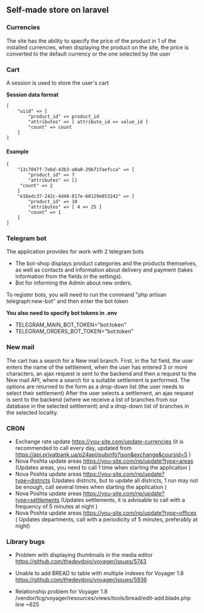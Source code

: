 ## Self-made store on laravel

### Currencies

The site has the ability to specify the price of the product in 1 of the installed currencies, when displaying the product on the site, the price
is converted to the default currency or the one selected by the user

### Cart

A session is used to store the user's cart

**Session data format**

```
[
    "uiid" => [
        "product_id" => product_id
        "attributes" => [ attribute_id => value_id ]
        "count" => count
    ]
]
```

#### Example

```
[
    "13c7047f-7ebd-43b3-a0a0-29b71faefcca" => [
        "product_id" => 7
        "attributes" => []
     "count" => 2
    ]
    "e16edc37-242c-4d48-817e-60129e053242" => [
        "product_id" => 10
        "attributes" => [ 4 => 25 ]
        "count" => 1
    ]
]
```

### Telegram bot

The application provides for work with 2 telegram bots

- The bot-shop displays product categories and the products themselves, as well as contacts and information about delivery and payment (takes
  information from the fields in the settings).
- Bot for informing the Admin about new orders.

To register bots, you will need to run the command "php artisan telegraph:new-bot" and then enter the bot token

**You also need to specify bot tokens in .env**

- TELEGRAM_MAIN_BOT_TOKEN="bot:token"
- TELEGRAM_ORDERS_BOT_TOKEN="bot:token"

### New mail

The cart has a search for a New mail branch. First, in the 1st field, the user enters the name of the settlement,
when the user has entered 3 or more characters, an ajax request is sent to the backend and then a request to the New mail API, where a search for a suitable settlement is performed. The options are returned to the form as a drop-down list (the user
needs to select their settlement)
After the user selects a settlement, an ajax request is sent to the backend (where we receive a list of branches from
our database in the selected settlement) and a drop-down list of branches in the selected locality.

### CRON

- Exchange rate update https://you-site.com/update-currencies (it is recommended to call every day, updated
  from https://api.privatbank.ua/p24api/pubinfo?json&exchange&coursid=5 )
- Nova Poshta update areas https://you-site.com/np/update?type=areas (Updates areas, you need to call 1 time when starting the application )
- Nova Poshta update areas https://you-site.com/np/update?type=districts (Updates districts, but to update
  all districts, 1 run may not be enough, call several times when starting the application )
- Nova Poshta update areas https://you-site.com/np/update?type=settlements (Updates settlements,
  it is advisable to call with a frequency of 5 minutes at night )
- Nova Poshta update areas https://you-site.com/np/update?type=offices ( Updates departments, call with
  a periodicity of 5 minutes, preferably at night)

### Library bugs

- Problem with displaying thumbnails in the media editor https://github.com/thedevdojo/voyager/issues/5743

- Unable to add BREAD to table with multiple indexes for Voyager 1.8 https://github.com/thedevdojo/voyager/issues/5936

- Relationship problem for Voyager 1.8 /vendor/tcg/voyager/resources/views/tools/bread/edit-add.blade.php line ~625

